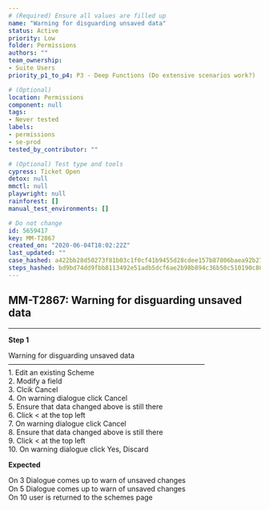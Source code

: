 ```yaml
---
# (Required) Ensure all values are filled up
name: "Warning for disguarding unsaved data"
status: Active
priority: Low
folder: Permissions
authors: ""
team_ownership:
- Suite Users
priority_p1_to_p4: P3 - Deep Functions (Do extensive scenarios work?)

# (Optional)
location: Permissions
component: null
tags:
- Never tested
labels:
- permissions
- se-prod
tested_by_contributor: ""

# (Optional) Test type and tools
cypress: Ticket Open
detox: null
mmctl: null
playwright: null
rainforest: []
manual_test_environments: []

# Do not change
id: 5659417
key: MM-T2867
created_on: "2020-06-04T18:02:22Z"
last_updated: ""
case_hashed: a422bb28d50273f81b03c1f0cf41b9455d28cdee157b87806baea92b27fc7a7fa86e23abb2efeefa558afdda4acbf176
steps_hashed: bd9bd74dd9fbb8113492e51adb5dcf6ae2b98b894c36b50c510190c8068c0f831d01a0430665a94c187e7cf544f1677d
---
```


<!-- (Auto-generated) Based on frontmatter's "key" and "name" -->

## MM-T2867: Warning for disguarding unsaved data

---

**Step 1**

Warning for disguarding unsaved data\
————————————————————————————\
1\. Edit an existing Scheme\
2\. Modify a field\
3\. Clcik Cancel\
4\. On warning dialogue click Cancel\
5\. Ensure that data changed above is still there\
6\. Click < at the top left\
7\. On warning dialogue click Cancel\
8\. Ensure that data changed above is still there\
9\. Click < at the top left\
10\. On warning dialogue click Yes, Discard

**Expected**

On 3 Dialogue comes up to warn of unsaved changes\
On 5 Dialogue comes up to warn of unsaved changes\
On 10 user is returned to the schemes page
